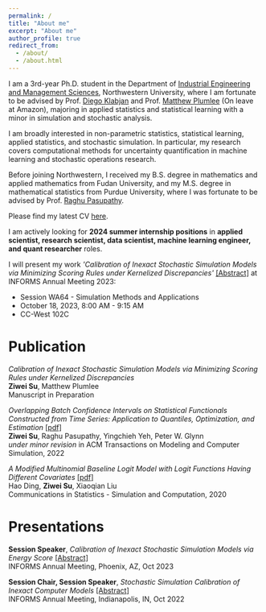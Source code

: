 ```yaml
---
permalink: /
title: "About me"
excerpt: "About me"
author_profile: true
redirect_from: 
  - /about/
  - /about.html
---
```


I am a 3rd-year Ph.D. student in the Department of [Industrial Engineering and Management Sciences](https://www.mccormick.northwestern.edu/industrial/), Northwestern University, where I am fortunate to be advised by Prof. [Diego Klabjan](https://dynresmanagement.com/index.html) and Prof. [Matthew Plumlee](http://users.iems.northwestern.edu/~mplumlee/) (On leave at Amazon), majoring in applied statistics and statistical learning with a minor in simulation and stochastic analysis.

I am broadly interested in non-parametric statistics, statistical learning, applied statistics, and stochastic simulation. In particular, my research covers computational methods for uncertainty quantification in machine learning and stochastic operations research.

Before joining Northwestern, I received my B.S. degree in mathematics and applied mathematics from Fudan University, and my M.S. degree in mathematical statistics from Purdue University, where I was fortunate to be advised by Prof. [Raghu Pasupathy](https://web.ics.purdue.edu/~pasupath/).

Please find my latest CV [here](https://ziwei.su.github.io/files/CV_Ziwei_Su.pdf).

I am actively looking for **2024 summer internship positions** in **applied scientist, research scientist, data scientist, machine learning engineer, and quant researcher** roles.

I will present my work <em>'Calibration of Inexact Stochastic Simulation Models via Minimizing Scoring Rules under Kernelized Discrepancies'</em> [\[Abstract\]](https://www.abstractsonline.com/pp8/?__hstc=194041586.25a158d799955c9e28b4cac1b2d4cea0.1683759608597.1695755968069.1695924267557.14&__hssc=194041586.1.1695924267557&__hsfp=970765120&hsCtaTracking=8565990a-f890-45db-8248-5e530111907a%7C2782dcb1-3c43-4263-8050-061684381408#!/10856/presentation/9497) at INFORMS Annual Meeting 2023:
- Session WA64 - Simulation Methods and Applications
- October 18, 2023, 8:00 AM - 9:15 AM
- CC-West 102C

# Publication

<em>Calibration of Inexact Stochastic Simulation Models via Minimizing Scoring Rules under Kernelized Discrepancies</em>  
**Ziwei Su**, Matthew Plumlee  
Manuscript in Preparation

<em>Overlapping Batch Confidence Intervals on Statistical Functionals Constructed from Time Series: Application to Quantiles, Optimization, and Estimation</em> [\[pdf\]](https://arxiv.org/abs/2307.08609)  
**Ziwei Su**, Raghu Pasupathy, Yingchieh Yeh, Peter W. Glynn  
<em>under minor revision</em> in ACM Transactions on Modeling and Computer Simulation, 2022

<em>A Modified Multinomial Baseline Logit Model with Logit Functions Having Different Covariates</em> [\[pdf\]](https://www.tandfonline.com/doi/pdf/10.1080/03610918.2018.1529238)  
Hao Ding, **Ziwei Su**, Xiaoqian Liu  
Communications in Statistics - Simulation and Computation, 2020

# Presentations

**Session Speaker**, <em>Calibration of Inexact Stochastic Simulation Models via Energy Score</em> [\[Abstract\]](https://www.abstractsonline.com/pp8/#!/10856/presentation/9497)  
INFORMS Annual Meeting, Phoenix, AZ, Oct 2023  

**Session Chair, Session Speaker**, <em>Stochastic Simulation Calibration of Inexact Computer Models</em> [\[Abstract\]](https://www.abstractsonline.com/pp8/#!/10693/presentation/9333)  
INFORMS Annual Meeting, Indianapolis, IN, Oct 2022

